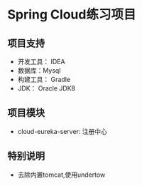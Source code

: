 # Spring Cloud练习项目

## 项目支持
 - 开发工具： IDEA
 - 数据库：Mysql
 - 构建工具： Gradle
 - JDK： Oracle JDK8
 ## 项目模块
 - cloud-eureka-server: 注册中心
  
 ## 特别说明
 - 去除内置tomcat,使用undertow